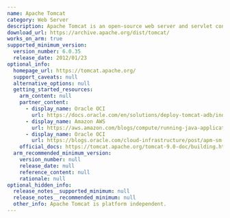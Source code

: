 ```yaml
---
name: Apache Tomcat
category: Web Server
description: Apache Tomcat is an open-source web server and servlet container for Java web applications.
download_url: https://archive.apache.org/dist/tomcat/
works_on_arm: true
supported_minimum_version:
  version_number: 6.0.35
  release_date: 2012/01/23
optional_info:
  homepage_url: https://tomcat.apache.org/
  support_caveats: null
  alternative_options: null
  getting_started_resources:
    arm_content: null
    partner_content:
      - display_name: Oracle OCI
        url: https://docs.oracle.com/en/solutions/deploy-tomcat-adb/index.html#GUID-41F8F9FF-61DB-4F11-AF0E-69DD3E5ECCBD
      - display_name: Amazon AWS
        url: https://aws.amazon.com/blogs/compute/running-java-applications-on-amazon-ec2-a1-instances-with-amazon-corretto/
      - display_name: Oracle OCI
        url: https://blogs.oracle.com/cloud-infrastructure/post/apm-sm-om-apache-linux-arm
    official_docs: https://tomcat.apache.org/tomcat-9.0-doc/building.html
  arm_recommended_minimum_version:
    version_number: null
    release_date: null
    reference_content: null
    rationale: null
optional_hidden_info:
  release_notes__supported_minimum: null
  release_notes__recommended_minimum: null
  other_info: Apache Tomcat is platform independent.
---
```

